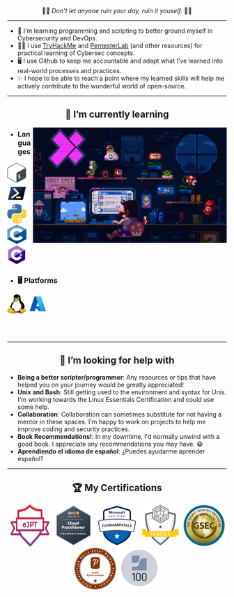 <p align="center">
  🙏🏿 <i>Don't let anyone ruin your day, ruin it youself.</i> 🙏🏿
</p>

___

- 🔭 I'm learning programming and scripting to better ground myself in Cybersecurity and DevOps.
- 👩‍💻 I use [TryHackMe](https://tryhackme.com/p/TurboYetiii) and [PentesterLab](https://pentesterlab.com/profile/YetiLike) (and other resources) for practical learning of Cybersec concepts.
- 🖥 I use Github to keep me accountable and adapt what I've learned into real-world processes and practices.
- ✨ I hope to be able to reach a point where my learned skills will help me actively contribute to the wonderful world of open-source.

___

<h2 align="center"> 🌱 I’m currently learning </h2>

<img align="right" alt="GIF" src="/images/pixel-art.gif" width="445" height="265" />

  - ### Languages
  <img src="/images/Gnu-bash-logo.svg.png" width="44" height="44" alt="Bash" /> <img src="/images/ps_black_128.svg" width="44" height="44" alt="Powershell"/> <img src="/images/1280px-Python-logo-notext.svg.png" width="44" height="44" alt="Python"/> <img src="/images/C_Programming_Language.svg.png" width="44" height="44" alt="C" /> <img src="/images/C-Sharp_1.png" width="44" height="44" alt="C#" />  
  
  - ### 🖥 Platforms
  <img src="/images/Tux.svg.png" width="44" height="44" alt="Linux/Unix" /> <img src="/images/AzureLogo.png" width="44" height="44" alt="Azure" />

<br />
<br />

___

<h2 align="center"> 🤔 I’m looking for help with </h2>
  
  - **Being a better scripter/programmer**: Any resources or tips that have helped you on your journey would be greatly appreciated!
  - **Unix and Bash**: Still getting used to the environment and syntax for Unix. I'm working towards the Linux Essentials Certification and could use some help.
  - **Collaboration**: Collaboration can sometimes substitute for not having a mentor in these spaces. I'm happy to work on projects to help me improve coding and security practices.
  - **Book Recommendations!**: In my downtime, I'd normally unwind with a good book. I appreciate any recommendations you may have. 😁
  - **Aprendiendo el idioma de español**: ¿Puedes ayudarme aprender español?

___

<h2 align="center">🏆 My Certifications </h2>
<p align="center">
  <a href="https://elearnsecurity.com/product/ejpt-certification/" target="_blank" rel="noreferrer"> <img src="images/eJPT-200x149.png" width="96" height="96" alt="eJPT" /></a>
  <a href="https://aws.amazon.com/certification/certified-cloud-practitioner/" target="_blank" rel="noreferrer"> <img src="/images/AWS-CCP.png" width="96" height="96" alt="AWS CCP" /></a>
  <a href="https://docs.microsoft.com/en-us/learn/certifications/azure-fundamentals/" target="_blank" rel="noreferrer"><img src="/images/microsoft-certified-fundamentals-badge.svg" width="96" height="96" alt="Azure Fundamentals" /></a>
  <a href="https://training.cyberark.com/category/trustee" target="_blank" rel="noreferrer"> <img src="/images/Certifications-SeeSaw-Trustee2.png" width="96" height="96" alt="CyberArk Trustee" /></a>
  <a href="https://www.giac.org/certifications/security-essentials-gsec/" target="_blank" rel="noreferrer"><img src="/images/GSEC.png" width="96" height="96" alt="GSEC" /></a>
  <a href="https://pythoninstitute.org/pcep/" target="_blank" rel="noreferrer"><img src="/images/pcep_cert_badge.png" width="96" height="96" alt="PCEP" /></a>
  <a href="https://www.jamf.com/training/online-training/100/" target="_blank" rel="noreferrer"> <img src="/images/Jamf100.png" width="96" height="96" alt="Jamf 100" /></a>

 </p> 
  
<!--
**Os51/os51** is a ✨ _special_ ✨ repository because its `README.md` (this file) appears on your GitHub profile.

Here are some ideas to get you started:

- 🔭 I’m currently working on ...
- 🤔 I’m looking for help with
- 👯 I’m looking to collaborate on ...
- 🤔 I’m looking for help with ...
- 💬 Ask me about ...
- 📫 How to reach me: ...
- 😄 Pronouns: ...
- ⚡ Fun fact: ...
-->
